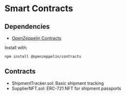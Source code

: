 # Smart Contracts

## Dependencies

- [OpenZeppelin Contracts](https://docs.openzeppelin.com/contracts/4.x/)

Install with:

```
npm install @openzeppelin/contracts
```

## Contracts
- ShipmentTracker.sol: Basic shipment tracking
- SupplierNFT.sol: ERC-721 NFT for shipment passports 